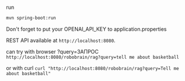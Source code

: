 run
```bash
mvn spring-boot:run
```

Don't forget to put your OPENAI_API_KEY to application.properties

REST API available at `http://localhost:8080`.

can try with browser ?query=ЗАПРОС
`http://localhost:8080/robobrain/rag?query=tell me about basketball`

or with curl
`curl "http://localhost:8080/robobrain/rag?query=Tell me about basketball"`